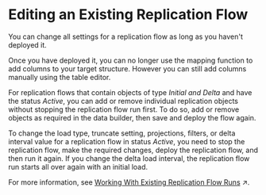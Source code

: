 <!-- loioa24c71f3ba7548909534d4cb52cefbfc -->

# Editing an Existing Replication Flow

You can change all settings for a replication flow as long as you haven't deployed it.

Once you have deployed it, you can no longer use the mapping function to add columns to your target structure. However you can still add columns manually using the table editor.

For replication flows that contain objects of type *Initial and Delta* and have the status *Active*, you can add or remove individual replication objects without stopping the replication flow run first. To do so, add or remove objects as required in the data builder, then save and deploy the flow again.

To change the load type, truncate setting, projections, filters, or delta interval value for a replication flow in status *Active*, you need to stop the replication flow, make the required changes, deploy the replication flow, and then run it again. If you change the delta load interval, the replication flow run starts all over again with an initial load.

For more information, see [Working With Existing Replication Flow Runs](https://help.sap.com/viewer/9f36ca35bc6145e4acdef6b4d852d560/DEV_CURRENT/en-US/da62e1ee746448e8bc043e1be4377cbe.html "You can pause a replication flow run and resume it at a later point in time, or you can stop it completely.") :arrow_upper_right:.

